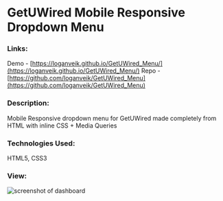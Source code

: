 # GetUWired Mobile Responsive Dropdown Menu

### Links:
Demo - [https://loganveik.github.io/GetUWired_Menu/](https://loganveik.github.io/GetUWired_Menu/)
Repo - [https://github.com/loganveik/GetUWired_Menu](https://github.com/loganveik/GetUWired_Menu)

### Description:
Mobile Responsive dropdown menu for GetUWired made completely from HTML with inline CSS + Media Queries

### Technologies Used:
HTML5, CSS3

### View:
![screenshot of dashboard](getuwiredss.png)
